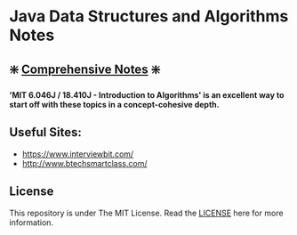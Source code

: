 # Java Data Structures and Algorithms Notes 

 ##  :sparkle: [Comprehensive Notes](https://www.notion.so/d24d64aaa0ec48e5a7e15ba7bd8147e8?v=e2359cec66d94edf8f94590581f5a65d) :sparkle:

**'MIT 6.046J / 18.410J - Introduction to Algorithms' is an excellent way to start off with these topics in a concept-cohesive depth.**

## Useful Sites:
- https://www.interviewbit.com/
- http://www.btechsmartclass.com/

## License

This repository is under The MIT License. Read the [LICENSE](https://github.com/IdealisticINTJ/CSE-2001_DSA/blob/master/LICENSE) here for more information.

